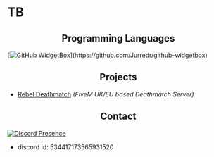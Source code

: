 <h1>TB</h1>


<h2 align="center">Programming Languages</h2>

[![GitHub WidgetBox]([https://github-widgetbox.vercel.app/api/skills?languages=python,lua&includeNames=true&theme=mountain](https://github-widgetbox.vercel.app/api/skills?languages=python,lua,js&includeNames=true&theme=mountain))](https://github.com/Jurredr/github-widgetbox)

<h2 align="center">Projects</h2>

- [Rebel Deathmatch](https://discord.gg/rebeldm) *(FiveM UK/EU based Deathmatch Server)*

<h2 align="center">Contact</h2>

[![Discord Presence](https://lanyard.cnrad.dev/api/534417173565931520)](https://discord.com/users/534417173565931520)

- discord id: 534417173565931520

